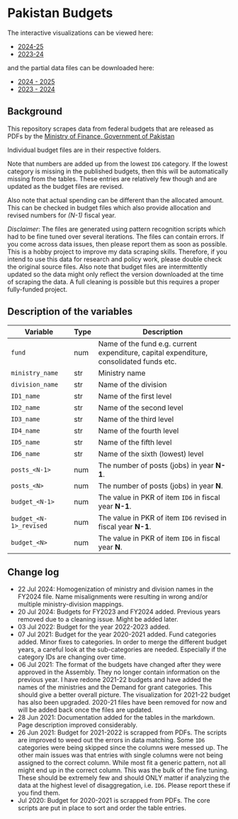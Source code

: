 # Pakistan Budgets

The interactive visualizations can be viewed here: 

*   [2024-25](https://public.flourish.studio/visualisation/18741763/) 
*  [2023-24](https://public.flourish.studio/visualisation/14291446/) 


and the partial data files can be downloaded here:

*   [2024 - 2025](./2024_2025)
*   [2023 - 2024](./2023_2024)


## Background

This repository scrapes data from federal budgets that are released as PDFs by the [Ministry of Finance, Government of Pakistan](https://www.finance.gov.pk/)

Individual budget files are in their respective folders. 

Note that numbers are added up from the lowest `ID6` category. If the lowest category is missing in the published budgets, then this will be automatically missing from the tables. These entries are relatively few though and are updated as the budget files are revised. 

Also note that actual spending can be different than the allocated amount. This can be checked in budget files which also provide allocation and revised numbers for *(N-1)* fiscal year.

*Disclaimer*: The files are generated using pattern recognition scripts which had to be fine tuned over several iterations. The files can contain errors. If you come across data issues, then please report them as soon as possible. This is a hobby project to improve my data scraping skills. Therefore, if you intend to use this data for research and policy work, please double check the original source files. Also note that budget files are intermittently updated so the data might only reflect the version downloaded at the time of scraping the data. A full cleaning is possible but this requires a proper fully-funded project. 




## Description of the variables

| Variable | Type | Description | 
| --- | --- | --- |
| `fund` | num | Name of the fund e.g. current expenditure, capital expenditure, consolidated funds etc. | 
| `ministry_name` | str | Ministry name | 
| `division_name` | str | Name of the division | 
| `ID1_name` | str | Name of the first level  | 
| `ID2_name` | str | Name of the second level   | 
| `ID3_name` | str | Name of the third level   | 
| `ID4_name` | str | Name of the fourth level   | 
| `ID5_name` | str | Name of the fifth level   | 
| `ID6_name` | str | Name of the sixth (lowest) level   | 
| `posts_<N-1>` | num | The number of posts (jobs) in year **N-1**.  | 
| `posts_<N>` | num | The number of posts (jobs) in year **N**.  | 
| `budget_<N-1>` | num | The value in PKR of item `ID6` in fiscal year **N-1**. | 
| `budget_<N-1>_revised` | num | The value in PKR of item `ID6` revised in fiscal year **N-1**. | 
| `budget_<N>` | num | The value in PKR of item `ID6` in fiscal year **N**. | 




## Change log
* 22 Jul 2024: Homogenization of ministry and division names in the FY2024 file. Name misalignments were resulting in wrong and/or multiple ministry-division mappings.
* 20 Jul 2024: Budgets for FY2023 and FY2024 added. Previous years removed due to a cleaning issue. Might be added later.
* 03 Jul 2022: Budget for the year 2022-2023 added.
* 07 Jul 2021: Budget for the year 2020-2021 added. Fund categories added. Minor fixes to categories. In order to merge the different budget years, a careful look at the sub-categories are needed. Especially if the category IDs are changing over time. 
* 06 Jul 2021: The format of the budgets have changed after they were approved in the Assembly. They no longer contain information on the previous year. I have redone 2021-22 budgets and have added the names of the ministries and the Demand for grant categories. This should give a better overall picture. The visualization for 2021-22 budget has also been upgraded. 2020-21 files have been removed for now and will be added back once the files are updated.
* 28 Jun 2021: Documentation added for the tables in the markdown. Page description improved considerably.
* 26 Jun 2021: Budget for 2021-2022 is scrapped from PDFs. The scripts are improved to weed out the errors in data matching. Some `1D6` categories were being skipped since the columns were messed up. The other main issues was that entries with single columns were not being assigned to the correct column. While most fit a generic pattern, not all might end up in the correct column. This was the bulk of the fine tuning. These should be extremely few and should ONLY matter if analyzing the data at the highest level of disaggregation, i.e. `ID6`. Please report these if you find them.
* Jul 2020: Budget for 2020-2021 is scrapped from PDFs. The core scripts are put in place to sort and order the table entries. 
